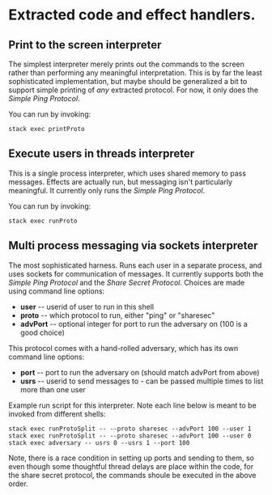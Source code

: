 # Extracted code and effect handlers.

## Print to the screen interpreter

The simplest interpreter merely prints out the commands to the screen
rather than performing any meaningful interpretation.  This is by far
the least sophisticated implementation, but maybe should be generalized
a bit to support simple printing of *any* extracted protocol.  For now,
it only does the _Simple Ping Protocol_.

You can run by invoking:

```
stack exec printProto
```

## Execute users in threads interpreter

This is a single process interpreter, which uses shared memory to
pass messages.  Effects are actually run, but messaging isn't particularly
meaningful.  It currently only runs the _Simple Ping Protocol_.

You can run by invoking:

```
stack exec runProto
```

## Multi process messaging via sockets interpreter

The most sophisticated harness.  Runs each user in a separate process,
and uses sockets for communication of messages.  It currently supports
both the _Simple Ping Protocol_ and the _Share Secret Protocol_.  Choices
are made using command line options:

* **user** -- userid of user to run in this shell
* **proto** -- which protocol to run, either "ping" or "sharesec"
* **advPort** -- optional integer for port to run the adversary on (100 is a good choice)

This protocol comes with a hand-rolled adversary, which has its own command
line options:

* **port** -- port to run the adversary on (should match advPort from above)
* **usrs** -- userid to send messages to - can be passed multiple times to list more than one user

Example run script for this interpreter.  Note each line below is meant to be
invoked from different shells:

```
stack exec runProtoSplit -- --proto sharesec --advPort 100 --user 1
stack exec runProtoSplit -- --proto sharesec --advPort 100 --user 0
stack exec adversary -- usrs 0 --usrs 1 --port 100
```

Note, there is a race condition in setting up ports and sending to them, so even
though some thoughtful thread delays are place within the code, for the share secret
protocol, the commands shoule be executed in the above order.
